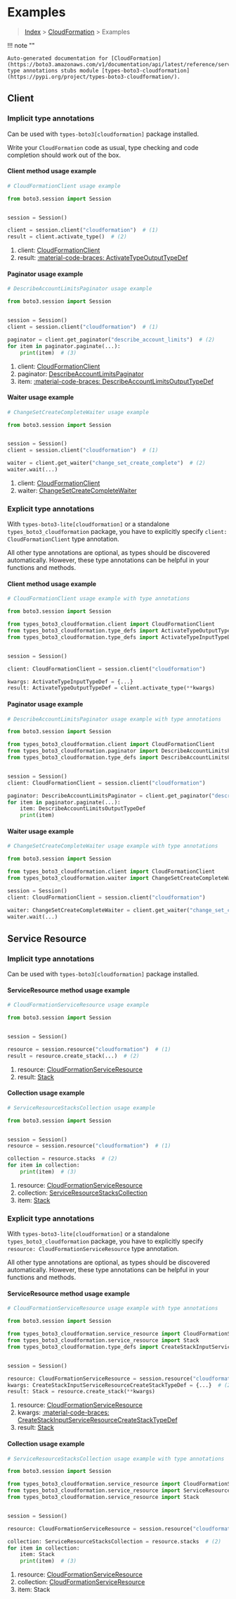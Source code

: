 # Examples

> [Index](../README.md) > [CloudFormation](./README.md) > Examples

!!! note ""

    Auto-generated documentation for [CloudFormation](https://boto3.amazonaws.com/v1/documentation/api/latest/reference/services/cloudformation.html#cloudformation)
    type annotations stubs module [types-boto3-cloudformation](https://pypi.org/project/types-boto3-cloudformation/).

## Client

### Implicit type annotations

Can be used with `types-boto3[cloudformation]` package installed.

Write your `CloudFormation` code as usual,
type checking and code completion should work out of the box.


#### Client method usage example

```python
# CloudFormationClient usage example

from boto3.session import Session


session = Session()

client = session.client("cloudformation")  # (1)
result = client.activate_type()  # (2)
```

1. client: [CloudFormationClient](./client.md)
2. result: [:material-code-braces: ActivateTypeOutputTypeDef](./type_defs.md#activatetypeoutputtypedef)



#### Paginator usage example

```python
# DescribeAccountLimitsPaginator usage example

from boto3.session import Session


session = Session()
client = session.client("cloudformation")  # (1)

paginator = client.get_paginator("describe_account_limits")  # (2)
for item in paginator.paginate(...):
    print(item)  # (3)
```

1. client: [CloudFormationClient](./client.md)
2. paginator: [DescribeAccountLimitsPaginator](./paginators.md#describeaccountlimitspaginator)
3. item: [:material-code-braces: DescribeAccountLimitsOutputTypeDef](./type_defs.md#describeaccountlimitsoutputtypedef)



#### Waiter usage example

```python
# ChangeSetCreateCompleteWaiter usage example

from boto3.session import Session


session = Session()
client = session.client("cloudformation")  # (1)

waiter = client.get_waiter("change_set_create_complete")  # (2)
waiter.wait(...)
```

1. client: [CloudFormationClient](./client.md)
2. waiter: [ChangeSetCreateCompleteWaiter](./waiters.md#changesetcreatecompletewaiter)


### Explicit type annotations

With `types-boto3-lite[cloudformation]`
or a standalone `types_boto3_cloudformation` package, you have to explicitly specify `client: CloudFormationClient` type annotation.

All other type annotations are optional, as types should be discovered automatically.
However, these type annotations can be helpful in your functions and methods.


#### Client method usage example

```python
# CloudFormationClient usage example with type annotations

from boto3.session import Session

from types_boto3_cloudformation.client import CloudFormationClient
from types_boto3_cloudformation.type_defs import ActivateTypeOutputTypeDef
from types_boto3_cloudformation.type_defs import ActivateTypeInputTypeDef


session = Session()

client: CloudFormationClient = session.client("cloudformation")

kwargs: ActivateTypeInputTypeDef = {...}
result: ActivateTypeOutputTypeDef = client.activate_type(**kwargs)
```



#### Paginator usage example

```python
# DescribeAccountLimitsPaginator usage example with type annotations

from boto3.session import Session

from types_boto3_cloudformation.client import CloudFormationClient
from types_boto3_cloudformation.paginator import DescribeAccountLimitsPaginator
from types_boto3_cloudformation.type_defs import DescribeAccountLimitsOutputTypeDef


session = Session()
client: CloudFormationClient = session.client("cloudformation")

paginator: DescribeAccountLimitsPaginator = client.get_paginator("describe_account_limits")
for item in paginator.paginate(...):
    item: DescribeAccountLimitsOutputTypeDef
    print(item)
```



#### Waiter usage example

```python
# ChangeSetCreateCompleteWaiter usage example with type annotations

from boto3.session import Session

from types_boto3_cloudformation.client import CloudFormationClient
from types_boto3_cloudformation.waiter import ChangeSetCreateCompleteWaiter

session = Session()
client: CloudFormationClient = session.client("cloudformation")

waiter: ChangeSetCreateCompleteWaiter = client.get_waiter("change_set_create_complete")
waiter.wait(...)
```



## Service Resource

### Implicit type annotations

Can be used with `types-boto3[cloudformation]` package installed.


#### ServiceResource method usage example

```python
# CloudFormationServiceResource usage example

from boto3.session import Session


session = Session()

resource = session.resource("cloudformation")  # (1)
result = resource.create_stack(...)  # (2)
```

1. resource: [CloudFormationServiceResource](./service_resource.md)
2. result: [Stack](./service_resource.md#stack)



#### Collection usage example

```python
# ServiceResourceStacksCollection usage example

from boto3.session import Session


session = Session()
resource = session.resource("cloudformation")  # (1)

collection = resource.stacks  # (2)
for item in collection:
    print(item)  # (3)
```

1. resource: [CloudFormationServiceResource](./service_resource.md)
2. collection: [ServiceResourceStacksCollection](./service_resource.md#serviceresourcestackscollection)
3. item: [Stack](./service_resource.md#stack)


### Explicit type annotations

With `types-boto3-lite[cloudformation]`
or a standalone `types_boto3_cloudformation` package, you have to explicitly specify
`resource: CloudFormationServiceResource` type annotation.

All other type annotations are optional, as types should be discovered automatically.
However, these type annotations can be helpful in your functions and methods.



#### ServiceResource method usage example

```python
# CloudFormationServiceResource usage example with type annotations

from boto3.session import Session

from types_boto3_cloudformation.service_resource import CloudFormationServiceResource
from types_boto3_cloudformation.service_resource import Stack
from types_boto3_cloudformation.type_defs import CreateStackInputServiceResourceCreateStackTypeDef


session = Session()

resource: CloudFormationServiceResource = session.resource("cloudformation")
kwargs: CreateStackInputServiceResourceCreateStackTypeDef = {...}  # (2)
result: Stack = resource.create_stack(**kwargs)
```

1. resource: [CloudFormationServiceResource](./service_resource.md)
2. kwargs: [:material-code-braces: CreateStackInputServiceResourceCreateStackTypeDef](./type_defs.md#createstackinputserviceresourcecreatestacktypedef)
3. result: [Stack](./service_resource.md#stack)



#### Collection usage example

```python
# ServiceResourceStacksCollection usage example with type annotations

from boto3.session import Session

from types_boto3_cloudformation.service_resource import CloudFormationServiceResource
from types_boto3_cloudformation.service_resource import ServiceResourceStacksCollection
from types_boto3_cloudformation.service_resource import Stack


session = Session()

resource: CloudFormationServiceResource = session.resource("cloudformation")  # (1)

collection: ServiceResourceStacksCollection = resource.stacks  # (2)
for item in collection:
    item: Stack
    print(item)  # (3)
```

1. resource: [CloudFormationServiceResource](./service_resource.md)
2. collection: [CloudFormationServiceResource](./service_resource.md#serviceresourcestackscollection)
3. item: Stack

